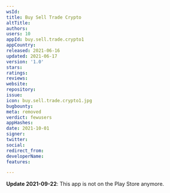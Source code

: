 ```yaml
---
wsId: 
title: Buy Sell Trade Crypto
altTitle: 
authors: 
users: 10
appId: buy.sell.trade.crypto1
appCountry: 
released: 2021-06-16
updated: 2021-06-17
version: '1.0'
stars: 
ratings: 
reviews: 
website: 
repository: 
issue: 
icon: buy.sell.trade.crypto1.jpg
bugbounty: 
meta: removed
verdict: fewusers
appHashes: 
date: 2021-10-01
signer: 
twitter: 
social: 
redirect_from: 
developerName: 
features: 

---
```


**Update 2021-09-22**: This app is not on the Play Store anymore.

